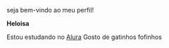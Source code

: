 seja bem-vindo ao meu perfil! 

**Heloisa** 

Estou estudando no [Alura](https://www.alura.com.br/?srsltid=AfmBOorNYtgLIw07Vy0DM8MZk11e8TEk3bGFjP9_Ma-HQKobSHNxtrKO)
Gosto de gatinhos fofinhos
